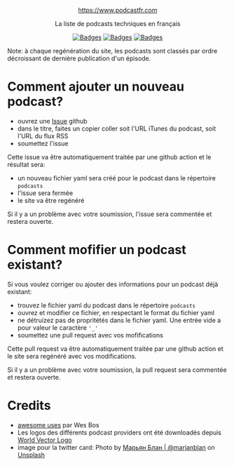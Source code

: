 <div align="center">
    <p align="center">
        <a href="https://www.podcastfr.com/" title="https://www.podcastfr.com/">https://www.podcastfr.com</a>
    </p>
</div>

<p align="center">La liste de podcasts techniques en français</p>

<div align="center">

[![Badges](https://img.shields.io/endpoint?url=https%3A%2F%2Fwww.podcastfr.com%2Fbadges%2Fpodcasts.json&style=flat)](https://www.podcastfr.com)
[![Badges](https://img.shields.io/endpoint?url=https%3A%2F%2Fwww.podcastfr.com%2Fbadges%2Fepisodes.json&style=flat)](https://www.podcastfr.com)
[![Badges](https://img.shields.io/endpoint?url=https%3A%2F%2Fwww.podcastfr.com%2Fbadges%2FlastUpdate.json&style=flat)](https://www.podcastfr.com)

</div>

Note: à chaque regénération du site, les podcasts sont classés par ordre décroissant de dernière publication d'un épisode.

# Comment ajouter un nouveau podcast?
* ouvrez une [Issue](https://github.com/pcarion/podcastfr/issues) github
* dans le titre, faites un copier coller soit l'URL iTunes du podcast, soit l'URL du flux RSS
* soumettez l'issue

Cette issue va être automatiquement traitée par une github action et le résultat sera:
* un nouveau fichier yaml sera créé pour le podcast dans le répertoire `podcasts`
* l'issue sera fermée
* le site va être regénéré

Si il y a un problème avec votre soumission, l'issue sera commentée et restera ouverte.

# Comment mofifier un podcast existant?
Si vous voulez corriger ou ajouter des informations pour un podcast déjà existant:
* trouvez le fichier yaml du podcast dans le répertoire `podcasts`
* ouvrez et modifier ce fichier, en respectant le format du fichier yaml
* ne détruizez pas de propritétés dans le fichier yaml. Une entrée vide a pour valeur le caractère `'_'`
* soumettez une pull request avec vos mofifications

Cette pull request va être automatiquement traitée par une github action et le site sera regénéré avec vos modifications.

Si il y a un problème avec votre soumission, la pull request sera commentée et restera ouverte.

# Credits

- [awesome uses](https://github.com/wesbos/awesome-uses) par Wes Bos
- Les logos des différents podcast providers ont été downloadés depuis [World Vector Logo](https://worldvectorlogo.com/)
- image pour la twitter card: Photo by [Марьян Блан | @marjanblan](https://unsplash.com/@marjan_blan?utm_source=unsplash) on [Unsplash](https://unsplash.com/?utm_source=unsplash&amp;utm_medium=referral&amp;utm_content=creditCopyText)


